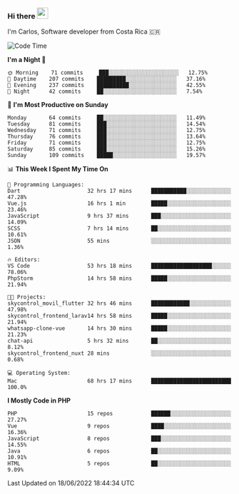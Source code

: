 ### Hi there <img src="https://media.giphy.com/media/hvRJCLFzcasrR4ia7z/giphy.gif" width="25px">

I'm Carlos, Software developer from Costa Rica 🇨🇷

<!--START_SECTION:waka-->
![Code Time](http://img.shields.io/badge/Code%20Time-0%20secs-blue)

**I'm a Night 🦉** 

```text
🌞 Morning    71 commits     ███░░░░░░░░░░░░░░░░░░░░░░   12.75% 
🌆 Daytime    207 commits    █████████░░░░░░░░░░░░░░░░   37.16% 
🌃 Evening    237 commits    ██████████░░░░░░░░░░░░░░░   42.55% 
🌙 Night      42 commits     ██░░░░░░░░░░░░░░░░░░░░░░░   7.54%

```
📅 **I'm Most Productive on Sunday** 

```text
Monday       64 commits     ██░░░░░░░░░░░░░░░░░░░░░░░   11.49% 
Tuesday      81 commits     ███░░░░░░░░░░░░░░░░░░░░░░   14.54% 
Wednesday    71 commits     ███░░░░░░░░░░░░░░░░░░░░░░   12.75% 
Thursday     76 commits     ███░░░░░░░░░░░░░░░░░░░░░░   13.64% 
Friday       71 commits     ███░░░░░░░░░░░░░░░░░░░░░░   12.75% 
Saturday     85 commits     ███░░░░░░░░░░░░░░░░░░░░░░   15.26% 
Sunday       109 commits    █████░░░░░░░░░░░░░░░░░░░░   19.57%

```


📊 **This Week I Spent My Time On** 

```text
💬 Programming Languages: 
Dart                     32 hrs 17 mins      ███████████░░░░░░░░░░░░░░   47.28% 
Vue.js                   16 hrs 1 min        █████░░░░░░░░░░░░░░░░░░░░   23.46% 
JavaScript               9 hrs 37 mins       ███░░░░░░░░░░░░░░░░░░░░░░   14.09% 
SCSS                     7 hrs 14 mins       ██░░░░░░░░░░░░░░░░░░░░░░░   10.61% 
JSON                     55 mins             ░░░░░░░░░░░░░░░░░░░░░░░░░   1.36%

🔥 Editors: 
VS Code                  53 hrs 18 mins      ███████████████████░░░░░░   78.06% 
PhpStorm                 14 hrs 58 mins      █████░░░░░░░░░░░░░░░░░░░░   21.94%

🐱‍💻 Projects: 
skycontrol_movil_flutter 32 hrs 46 mins      ████████████░░░░░░░░░░░░░   47.98% 
skycontrol_frontend_larav14 hrs 58 mins      █████░░░░░░░░░░░░░░░░░░░░   21.94% 
whatsapp-clone-vue       14 hrs 30 mins      █████░░░░░░░░░░░░░░░░░░░░   21.23% 
chat-api                 5 hrs 32 mins       ██░░░░░░░░░░░░░░░░░░░░░░░   8.12% 
skycontrol_frontend_nuxt 28 mins             ░░░░░░░░░░░░░░░░░░░░░░░░░   0.68%

💻 Operating System: 
Mac                      68 hrs 17 mins      █████████████████████████   100.0%

```

**I Mostly Code in PHP** 

```text
PHP                      15 repos            ██████░░░░░░░░░░░░░░░░░░░   27.27% 
Vue                      9 repos             ████░░░░░░░░░░░░░░░░░░░░░   16.36% 
JavaScript               8 repos             ███░░░░░░░░░░░░░░░░░░░░░░   14.55% 
Java                     6 repos             ██░░░░░░░░░░░░░░░░░░░░░░░   10.91% 
HTML                     5 repos             ██░░░░░░░░░░░░░░░░░░░░░░░   9.09%

```



 Last Updated on 18/06/2022 18:44:34 UTC
<!--END_SECTION:waka-->
